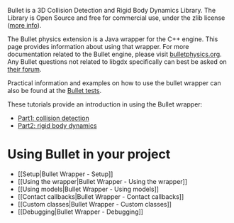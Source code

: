 Bullet is a 3D Collision Detection and Rigid Body Dynamics Library. The Library is Open Source and free for commercial use, under the zlib license ([more info](http://bulletphysics.org/mediawiki-1.5.8/index.php/LICENSE)).

The Bullet physics extension is a Java wrapper for the C++ engine. This page provides information about using that wrapper. For more documentation related to the Bullet engine, please visit [bulletphysics.org](http://bulletphysics.org). Any Bullet questions not related to libgdx specifically can best be asked on [their forum](http://www.bulletphysics.org/Bullet/phpBB3/).

Practical information and examples on how to use the bullet wrapper can also be found at the [Bullet tests](https://github.com/libgdx/libgdx/tree/master/tests/gdx-tests/src/com/badlogic/gdx/tests/bullet).

These tutorials provide an introduction in using the Bullet wrapper:
* [Part1: collision detection](https://xoppa.github.io/blog/using-the-libgdx-3d-physics-bullet-wrapper-part1/)
* [Part2: rigid body dynamics](https://xoppa.github.io/blog/using-the-libgdx-3d-physics-bullet-wrapper-part2/)

# <a id="Using_Bullet_in_your_project"></a>Using Bullet in your project #
* [[Setup|Bullet Wrapper - Setup]]
* [[Using the wrapper|Bullet Wrapper - Using the wrapper]]
* [[Using models|Bullet Wrapper - Using models]]
* [[Contact callbacks|Bullet Wrapper - Contact callbacks]]
* [[Custom classes|Bullet Wrapper - Custom classes]]
* [[Debugging|Bullet Wrapper - Debugging]]